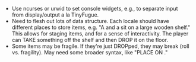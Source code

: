 * Use ncurses or urwid to set console widgets, e.g., to separate input from display/output a la TinyFugue.
* Need to flesh out lots of data structure. Each locale should have different places to store items, e.g. "A <thing> and a <thing> sit on a large wooden shelf." This allows for staging items, and for a sense of interactivity. The player can TAKE something off the shelf and then DROP it on the floor.
* Some items may be fragile. If they're just DROPped, they may break (roll vs. fragility). May need some broader syntax, like "PLACE <item> ON <storage>."
